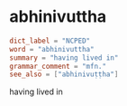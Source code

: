 # abhinivuttha

``` toml
dict_label = "NCPED"
word = "abhinivuttha"
summary = "having lived in"
grammar_comment = "mfn."
see_also = ["abhinivuṭṭha"]
```

having lived in

